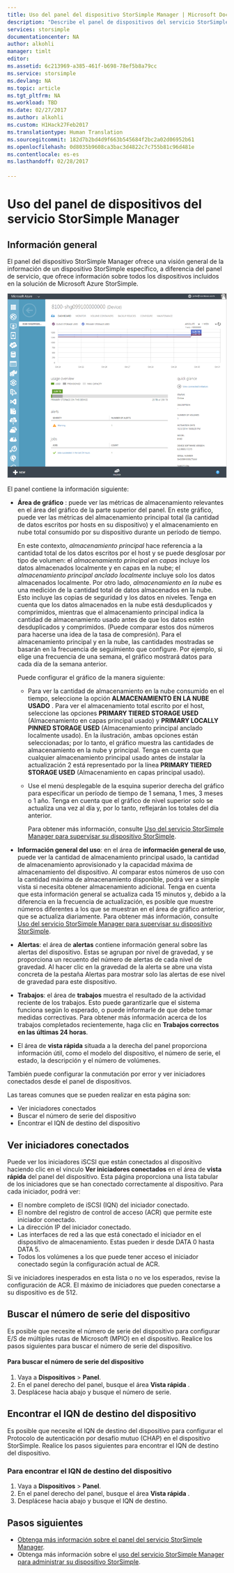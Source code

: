 ```yaml
---
title: Uso del panel del dispositivo StorSimple Manager | Microsoft Docs
description: "Describe el panel de dispositivos del servicio StorSimple Manager y cómo usarlo para ver las métricas de almacenamiento y los iniciadores conectados y buscar el número de serie y el IQN."
services: storsimple
documentationcenter: NA
author: alkohli
manager: timlt
editor: 
ms.assetid: 6c213969-a385-461f-b698-78ef5b8a79cc
ms.service: storsimple
ms.devlang: NA
ms.topic: article
ms.tgt_pltfrm: NA
ms.workload: TBD
ms.date: 02/27/2017
ms.author: alkohli
ms.custom: H1Hack27Feb2017
ms.translationtype: Human Translation
ms.sourcegitcommit: 182d7b2bd4d9f663b545684f2bc2a02d06952b61
ms.openlocfilehash: 0d8035b9608ca3bac3d4822c7c755b81c96d481e
ms.contentlocale: es-es
ms.lasthandoff: 02/28/2017

---
```

# <a name="use-the-device-dashboard-in-storsimple-manager-service"></a>Uso del panel de dispositivos del servicio StorSimple Manager  

## <a name="overview"></a>Información general
El panel del dispositivo StorSimple Manager ofrece una visión general de la información de un dispositivo StorSimple específico, a diferencia del panel de servicio, que ofrece información sobre todos los dispositivos incluidos en la solución de Microsoft Azure StorSimple.

![Página de Panel del dispositivo](./media/storsimple-device-dashboard/StorSimple_DeviceDashbaord1M.png)

El panel contiene la información siguiente:

* **Área de gráfico** : puede ver las métricas de almacenamiento relevantes en el área del gráfico de la parte superior del panel. En este gráfico, puede ver las métricas del almacenamiento principal total (la cantidad de datos escritos por hosts en su dispositivo) y el almacenamiento en nube total consumido por su dispositivo durante un período de tiempo.
  
     En este contexto, *almacenamiento principal* hace referencia a la cantidad total de los datos escritos por el host y se puede desglosar por tipo de volumen: el *almacenamiento principal en capas* incluye los datos almacenados localmente y en capas en la nube; el *almacenamiento principal anclado localmente* incluye solo los datos almacenados localmente. Por otro lado, *almacenamiento en la nube* es una medición de la cantidad total de datos almacenados en la nube. Esto incluye las copias de seguridad y los datos en niveles. Tenga en cuenta que los datos almacenados en la nube está desduplicados y comprimidos, mientras que el almacenamiento principal indica la cantidad de almacenamiento usado antes de que los datos estén desduplicados y comprimidos. (Puede comparar estos dos números para hacerse una idea de la tasa de compresión). Para el almacenamiento principal y en la nube, las cantidades mostradas se basarán en la frecuencia de seguimiento que configure. Por ejemplo, si elige una frecuencia de una semana, el gráfico mostrará datos para cada día de la semana anterior.
  
     Puede configurar el gráfico de la manera siguiente:
  
  * Para ver la cantidad de almacenamiento en la nube consumido en el tiempo, seleccione la opción **ALMACENAMIENTO EN LA NUBE USADO** . Para ver el almacenamiento total escrito por el host, seleccione las opciones **PRIMARY TIERED STORAGE USED** (Almacenamiento en capas principal usado) y **PRIMARY LOCALLY PINNED STORAGE USED** (Almacenamiento principal anclado localmente usado). En la ilustración, ambas opciones están seleccionadas; por lo tanto, el gráfico muestra las cantidades de almacenamiento en la nube y principal. Tenga en cuenta que cualquier almacenamiento principal usado antes de instalar la actualización 2 está representado por la línea **PRIMARY TIERED STORAGE USED** (Almacenamiento en capas principal usado).
  * Use el menú desplegable de la esquina superior derecha del gráfico para especificar un período de tiempo de 1 semana, 1 mes, 3 meses o 1 año. Tenga en cuenta que el gráfico de nivel superior solo se actualiza una vez al día y, por lo tanto, reflejarán los totales del día anterior.
    
    Para obtener más información, consulte [Uso del servicio StorSimple Manager para supervisar su dispositivo StorSimple](storsimple-monitor-device.md).
* **Información general del uso**: en el área de **información general de uso**, puede ver la cantidad de almacenamiento principal usado, la cantidad de almacenamiento aprovisionado y la capacidad máxima de almacenamiento del dispositivo. Al comparar estos números de uso con la cantidad máxima de almacenamiento disponible, podrá ver a simple vista si necesita obtener almacenamiento adicional. Tenga en cuenta que esta información general se actualiza cada 15 minutos y, debido a la diferencia en la frecuencia de actualización, es posible que muestre números diferentes a los que se muestran en el área de gráfico anterior, que se actualiza diariamente. Para obtener más información, consulte [Uso del servicio StorSimple Manager para supervisar su dispositivo StorSimple](storsimple-monitor-device.md).
* **Alertas**: el área de **alertas** contiene información general sobre las alertas del dispositivo. Estas se agrupan por nivel de gravedad, y se proporciona un recuento del número de alertas de cada nivel de gravedad. Al hacer clic en la gravedad de la alerta se abre una vista concreta de la pestaña Alertas para mostrar solo las alertas de ese nivel de gravedad para este dispositivo.
* **Trabajos**: el área de **trabajos** muestra el resultado de la actividad reciente de los trabajos. Esto puede garantizarle que el sistema funciona según lo esperado, o puede informarle de que debe tomar medidas correctivas. Para obtener más información acerca de los trabajos completados recientemente, haga clic en **Trabajos correctos en las últimas 24 horas**.
* El área de **vista rápida** situada a la derecha del panel proporciona información útil, como el modelo del dispositivo, el número de serie, el estado, la descripción y el número de volúmenes.

También puede configurar la conmutación por error y ver iniciadores conectados desde el panel de dispositivos.

Las tareas comunes que se pueden realizar en esta página son:

* Ver iniciadores conectados
* Buscar el número de serie del dispositivo
* Encontrar el IQN de destino del dispositivo

## <a name="view-connected-initiators"></a>Ver iniciadores conectados
Puede ver los iniciadores iSCSI que están conectados al dispositivo haciendo clic en el vínculo **Ver iniciadores conectados** en el área de **vista rápida** del panel del dispositivo. Esta página proporciona una lista tabular de los iniciadores que se han conectado correctamente al dispositivo. Para cada iniciador, podrá ver:

* El nombre completo de iSCSI (IQN) del iniciador conectado.
* El nombre del registro de control de acceso (ACR) que permite este iniciador conectado.
* La dirección IP del iniciador conectado.
* Las interfaces de red a las que está conectado el iniciador en el dispositivo de almacenamiento. Estas pueden ir desde DATA 0 hasta DATA 5.
* Todos los volúmenes a los que puede tener acceso el iniciador conectado según la configuración actual de ACR.

Si ve iniciadores inesperados en esta lista o no ve los esperados, revise la configuración de ACR. El máximo de iniciadores que pueden conectarse a su dispositivo es de 512.

## <a name="find-the-device-serial-number"></a>Buscar el número de serie del dispositivo
Es posible que necesite el número de serie del dispositivo para configurar E/S de múltiples rutas de Microsoft (MPIO) en el dispositivo. Realice los pasos siguientes para buscar el número de serie del dispositivo.

#### <a name="to-find-the-device-serial-number"></a>Para buscar el número de serie del dispositivo
1. Vaya a **Dispositivos** > **Panel**.
2. En el panel derecho del panel, busque el área **Vista rápida** .
3. Desplácese hacia abajo y busque el número de serie.

## <a name="find-the-device-target-iqn"></a>Encontrar el IQN de destino del dispositivo
Es posible que necesite el IQN de destino del dispositivo para configurar el Protocolo de autenticación por desafío mutuo (CHAP) en el dispositivo StorSimple. Realice los pasos siguientes para encontrar el IQN de destino del dispositivo.

### <a name="to-find-the-device-target-iqn"></a>Para encontrar el IQN de destino del dispositivo
1. Vaya a **Dispositivos** > **Panel**.
2. En el panel derecho del panel, busque el área **Vista rápida** .
3. Desplácese hacia abajo y busque el IQN de destino.

## <a name="next-steps"></a>Pasos siguientes
* [Obtenga más información sobre el panel del servicio StorSimple Manager](storsimple-service-dashboard.md).
* Obtenga más información sobre el [uso del servicio StorSimple Manager para administrar su dispositivo StorSimple](storsimple-manager-service-administration.md).


